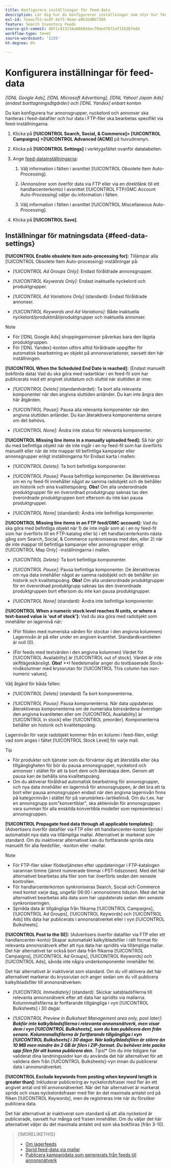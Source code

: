 ```yaml
---
title: Konfigurera inställningar för feed-data
description: Lär dig hur du konfigurerar inställningar som styr hur feed-data bearbetas.
exl-id: 7eaac751-ecdf-4e73-9eae-a961bd9b7360
feature: Search Inventory Feeds
source-git-commit: d0f1c413134a0868ddec79ded7672af316267edd
workflow-type: tm+mt
source-wordcount: '1155'
ht-degree: 0%

---
```


# Konfigurera inställningar för feed-data

*[!DNL Google Ads], [!DNL Microsoft Advertising], [!DNL Yahoo! Japan Ads] (endast borttagningsåtgärder) och [!DNL Yandex] enbart konton*

Du kan konfigurera hur annonsgrupper, nyckelord och annonser ska hanteras i feed-datafiler och hur data i FTP-filer ska bearbetas specifikt via feed-inställningarna.

1. Klicka på **[!UICONTROL Search, Social, & Commerce]> [!UICONTROL Campaigns] >[!UICONTROL Advanced (ACM)]** på huvudmenyn.

1. Klicka på **[!UICONTROL Settings]** i verktygsfältet ovanför datatabellen.

1. Ange [feed-datainställningarna](#feed-data-settings):

   1. Välj information i fälten i avsnittet [!UICONTROL Obsolete Item Auto-Processing].

   1. (Annonsörer som överför data via FTP eller via en direktlänk till ett handlarcenterkonto) I avsnittet [!UICONTROL FTP/GMC Account Auto-Processing] väljer du information i fälten.

   1. Välj information i fälten i avsnittet [!UICONTROL Miscellaneous Auto-Processing].

1. Klicka på **[!UICONTROL Save]**.

## Inställningar för matningsdata {#feed-data-settings}

**[!UICONTROL Enable obsolete item auto-processing for]:** Tillämpar alla [!UICONTROL Obsolete Item Auto-processing]-inställningar på:

* *[!UICONTROL Ad Groups Only]:* Endast föråldrade annonsgrupper.

* *[!UICONTROL Keywords Only]:* Endast inaktuella nyckelord och produktgrupper.

* *[!UICONTROL Ad Variations Only]* (standard): Endast föråldrade annonser.

* *[!UICONTROL Keywords and Ad Variations]:* Både inaktuella nyckelord/produktmål/produktgrupper och inaktuella annonser.

>[!NOTE]
>
>* För [!DNL Google Ads] shoppingannonser påverkas bara den lägsta produktgruppen.
>* För [!DNL Yandex]-konton utförs alltid föråldrade uppgifter för automatisk bearbetning av objekt på annonsvariationer, oavsett den här inställningen.

**[!UICONTROL When the Scheduled End Date is reached]:** (Endast manuellt bokförda data) Vad du ska göra med radartiklar i en feed-fil som har publicerats med ett angivet slutdatum och sluttid när sluttiden är inne:

* *[!UICONTROL Delete]* (standardvärdet): Ta bort alla relevanta komponenter när den angivna sluttiden anländer. Du kan inte ångra den här åtgärden.

* *[!UICONTROL Pause]:* Pausa alla relevanta komponenter när den angivna sluttiden anländer. Du kan återaktivera komponenterna senare om det behövs.

* *[!UICONTROL None]:* Ändra inte status för relevanta komponenter.

**[!UICONTROL Missing line items in a manually uploaded feed]:** Så här gör du med befintliga objekt när de inte ingår i en ny feed-fil som har överförts manuellt eller när de inte mappar till befintliga kampanjer eller annonsgrupper enligt inställningarna för Endast karta i mallen:

* *[!UICONTROL Delete]:* Ta bort befintliga komponenter.

* *[!UICONTROL Pause]:* Pausa befintliga komponenter. De återaktiveras om en ny feed-fil innehåller något av samma radobjekt och de behåller sin historik och sina kvalitetspoäng. **Obs!** Om alla underordnade produktgrupper för en överordnad produktgrupp saknas tas den överordnade produktgruppen bort eftersom du inte kan pausa produktgrupper.

* *[!UICONTROL None]* (standard): Ändra inte befintliga komponenter.

**[!UICONTROL Missing line items in an FTP feed/GMC account]:** Vad du ska göra med befintliga objekt när 1) de inte ingår som a) i en ny feed-fil som har överförts till en FTP-katalog eller b) i ett handlarcenterkonto nästa gång som Search, Social, &amp; Commerce synkroniseras med den, eller 2) när de inte mappar till befintliga kampanjer eller annonsgrupper enligt [!UICONTROL Map Only] -inställningarna i mallen.

* *[!UICONTROL Delete]:* Ta bort befintliga komponenter.

* *[!UICONTROL Pause]:* Pausa befintliga komponenter. De återaktiveras om nya data innehåller något av samma radobjekt och de behåller sin historik och kvalitetspoäng. **Obs!** Om alla underordnade produktgrupper för en överordnad produktgrupp saknas tas den överordnade produktgruppen bort eftersom du inte kan pausa produktgrupper.

* *[!UICONTROL None]* (standard): Ändra inte befintliga komponenter.

**[!UICONTROL When a numeric stock level reaches N units, or where a text-based value is 'out of stock']:** Vad du ska göra med radobjekt som innehåller en lagernivå när:

* (För flöden med numeriska värden för stockar i den angivna kolumnen) Lagernivån är på eller under en angiven kvantitet. Standardkvantiteten är noll (0).

* (För feeds med textvärden i den angivna kolumnen) Värdet för [!UICONTROL Availability] är [!UICONTROL out of stock]. Värdet är inte skiftlägeskänsligt. **Obs!** **I feedelsmallar anger du textbaserade Stock-nivåkolumner med kryssrutan för [!UICONTROL This column has non-numeric values].

Välj åtgärd för båda fallen:

* *[!UICONTROL Delete]* (standard) Ta bort komponenterna.

* *[!UICONTROL Pause]:* Pausa komponenterna. När data uppdateras återaktiveras komponenterna om de numeriska börsvärdena överstiger den angivna kvantiteten eller om [!UICONTROL Availability] är [!UICONTROL in stock] eller [!UICONTROL preorder]. Komponenterna behåller sin historik och kvalitetspoäng.

Lagernivån för varje radobjekt kommer från en kolumn i feed-filen, enligt vad som anges i fältet [!UICONTROL Stock Level] för varje mall.

>[!TIP]
>
>* För produkter och tjänster som du förväntar dig att återställa eller öka tillgängligheten för bör du pausa annonsgrupper, nyckelord och annonser i stället för att ta bort dem och återskapa dem. Genom att pausa kan de behålla sina kvalitetspoäng.
>* Om du aktiverar föråldrad automatisk bearbetning för annonsgrupper, och nya data innehåller en lagernivå för annonsgruppen, är det bra att ta bort eller pausa annonsgruppen endast när den angivna lagernivån finns på kategorinivån i stället för på varumärkes-/artikelnivå. Om du t.ex. har en annonsgrupp som&quot;konvertiblar&quot;, ska aktienivån för annonsgruppen vara summan för alla enskilda konvertibla modeller som representeras i annonsgruppen.

**[!UICONTROL Propagate feed data through all applicable templates]:** (Advertisers överför datafiler via FTP eller ett handlancenter-konto) Sprider automatiskt nya data via tillämpliga mallar. Alternativet är markerat som standard. Om du inaktiverar alternativet kan du fortfarande sprida data manuellt för alla feedsfiler, -konton eller -mallar.

>[!NOTE]
>
>* För FTP-filer söker flödestjänsten efter uppdateringar i FTP-katalogen varannan timme (jämnt numrerade timmar i PST-tidszonen). Med det här alternativet bearbetas alla filer som har överförts sedan den senaste kontrollen.
>* För handlarcenterkonton synkroniseras Search, Social och Commerce med kontot varje dag, ungefär 06:00 i annonsörens tidszon. Med det här alternativet bearbetas alla data som har uppdaterats sedan den senaste synkroniseringen.
>* Spridda data är tillgängliga från flikarna [!UICONTROL Campaigns], [!UICONTROL Ad Groups], [!UICONTROL Keywords] och [!UICONTROL Ads] tills data har publicerats i annonsnätverket eller i vyn [!UICONTROL Bulksheets].

**[!UICONTROL Post to the SE]:** (Advertisers överför datafiler via FTP eller ett handlancenter-konto) Skapar automatiskt kalkylbladsfiler i rätt format för relevanta annonsnätverk efter att nya data har spridits via tillämpliga mallar. Det här alternativet tar också bort data från flikarna [!UICONTROL Campaigns], [!UICONTROL Ad Groups], [!UICONTROL Keywords] och [!UICONTROL Ads], såvida inte några underkomponenter innehåller fel.

Det här alternativet är inaktiverat som standard. Om du vill aktivera det här alternativet markerar du kryssrutan och anger sedan om du vill publicera kalkylbladsfiler till annonsnätverken:

* *[!UICONTROL Immediately]* (standard): Skickar satsbladsfilerna till relevanta annonsnätverk efter att data har spridits via mallarna. Kolumnmallsfilerna är fortfarande tillgängliga i vyn [!UICONTROL Bulksheets] i 30 dagar.

* *[!UICONTROL Preview in Bulksheet Management area only, post later]:**&#x200B; Bokför inte kalkylbladsfilerna i relevanta annonsnätverk, men visar dem i vyn [!UICONTROL Bulksheets], som du kan publicera dem från senare. Kolumnmallsfilerna är fortfarande tillgängliga i vyn [!UICONTROL Bulksheets] i 30 dagar. När kalkylbladsfilen är större än 10 MB men mindre än 2 GB är filen i ZIP-format. Du behöver inte packa upp filen för att kunna publicera den. &#x200B;** Tips!** Om du inte tidigare har validerat dina landningssidor kan du använda det här alternativet för att validera dem från [!UICONTROL Bulksheets]-vyn innan du publicerar data i annonsnätverket.

**[!UICONTROL Exclude keywords from posting when keyword length is greater than]:** Inkluderar publicering av nyckelordsfraser med fler än ett angivet antal ord till annonsnätverket. När det här alternativet är markerat sprids och visas nyckelordsfraser med fler än det maximala antalet ord på fliken [!UICONTROL Keywords], men de registreras inte när du försöker publicera data.

Det här alternativet är inaktiverat som standard så att alla nyckelord är publicerade, oavsett hur många ord frasen innehåller. Om du väljer det här alternativet väljer du det maximala antalet ord som ska bokföras (från 3-10).

>[!MORELIKETHIS]
>
>* [Om lagerfeeds](/help/search-social-commerce/campaign-management/inventory-feeds/inventory-feeds-about.md)
>* [Sprid feed-data via mallar](/help/search-social-commerce/campaign-management/inventory-feeds/feed-data-propagate.md)
>* [Publicera kampanjdata som genererats från feeds till annonsnätverk](propagated-data-post.md)
